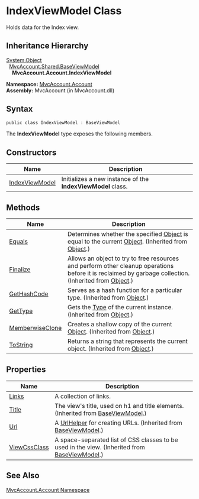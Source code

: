 IndexViewModel Class
====================
Holds data for the Index view.


Inheritance Hierarchy
---------------------
[System.Object][1]  
  [MvcAccount.Shared.BaseViewModel][2]  
    **MvcAccount.Account.IndexViewModel**  

**Namespace:** [MvcAccount.Account][3]  
**Assembly:** MvcAccount (in MvcAccount.dll)

Syntax
------

```csharp
public class IndexViewModel : BaseViewModel
```

The **IndexViewModel** type exposes the following members.


Constructors
------------

Name                | Description                                                 
------------------- | ----------------------------------------------------------- 
[IndexViewModel][4] | Initializes a new instance of the **IndexViewModel** class. 


Methods
-------

Name                  | Description                                                                                                                                                
--------------------- | ---------------------------------------------------------------------------------------------------------------------------------------------------------- 
[Equals][5]           | Determines whether the specified [Object][1] is equal to the current [Object][1]. (Inherited from [Object][1].)                                            
[Finalize][6]         | Allows an object to try to free resources and perform other cleanup operations before it is reclaimed by garbage collection. (Inherited from [Object][1].) 
[GetHashCode][7]      | Serves as a hash function for a particular type. (Inherited from [Object][1].)                                                                             
[GetType][8]          | Gets the [Type][9] of the current instance. (Inherited from [Object][1].)                                                                                  
[MemberwiseClone][10] | Creates a shallow copy of the current [Object][1]. (Inherited from [Object][1].)                                                                           
[ToString][11]        | Returns a string that represents the current object. (Inherited from [Object][1].)                                                                         


Properties
----------

Name               | Description                                                                                        
------------------ | -------------------------------------------------------------------------------------------------- 
[Links][12]        | A collection of links.                                                                             
[Title][13]        | The view's title, used on h1 and title elements. (Inherited from [BaseViewModel][2].)              
[Url][14]          | A [UrlHelper][15] for creating URLs. (Inherited from [BaseViewModel][2].)                          
[ViewCssClass][16] | A space-separated list of CSS classes to be used in the view. (Inherited from [BaseViewModel][2].) 


See Also
--------
[MvcAccount.Account Namespace][3]  

[1]: http://msdn.microsoft.com/en-us/library/e5kfa45b
[2]: ../../MvcAccount.Shared/BaseViewModel/README.md
[3]: ../README.md
[4]: _ctor.md
[5]: http://msdn.microsoft.com/en-us/library/bsc2ak47
[6]: http://msdn.microsoft.com/en-us/library/4k87zsw7
[7]: http://msdn.microsoft.com/en-us/library/zdee4b3y
[8]: http://msdn.microsoft.com/en-us/library/dfwy45w9
[9]: http://msdn.microsoft.com/en-us/library/42892f65
[10]: http://msdn.microsoft.com/en-us/library/57ctke0a
[11]: http://msdn.microsoft.com/en-us/library/7bxwbwt2
[12]: Links.md
[13]: ../../MvcAccount.Shared/BaseViewModel/Title.md
[14]: ../../MvcAccount.Shared/BaseViewModel/Url.md
[15]: http://msdn.microsoft.com/en-us/library/dd492578
[16]: ../../MvcAccount.Shared/BaseViewModel/ViewCssClass.md